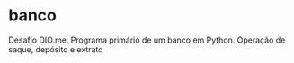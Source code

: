 # banco
Desafio DIO.me. Programa primário de um banco em Python. Operação de saque, depósito e extrato
